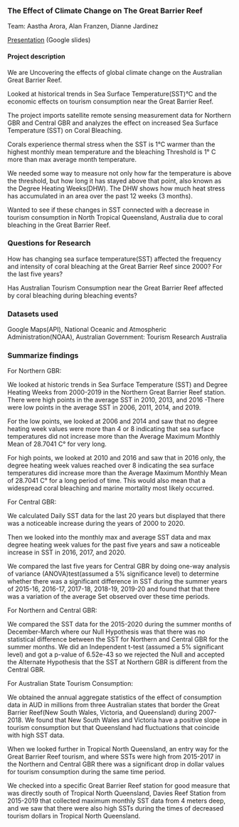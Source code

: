 ### The Effect of Climate Change on The Great Barrier Reef

Team: Aastha Arora, Alan Franzen, Dianne Jardinez

[Presentation](https://docs.google.com/presentation/d/12Ht8ZEcmuWUNDNb-ccjsUEraP6oKfDfq5JlL08IDAG4/edit?usp=sharing) (Google slides)


#### Project description
We are Uncovering the effects of global climate change on the Australian Great Barrier Reef.

Looked at historical trends in Sea Surface Temperature(SST)°C and the economic effects on tourism consumption near the Great Barrier Reef.  

The project imports satellite remote sensing measurement data for Northern GBR and Central GBR and analyzes the effect on increased Sea Surface Temperature (SST) on Coral Bleaching.

Corals experience thermal stress when the SST is 1°C warmer than the highest monthly mean temperature and the bleaching Threshold is 1° C more than max average month temperature.

We needed some way to measure not only how far the temperature is above the threshold, but how long it has stayed above that point, also known as the Degree Heating Weeks(DHW). The DHW shows how much heat stress has accumulated in an area over the past 12 weeks (3 months).

Wanted to see if these changes in SST connected with a decrease in tourism consumption in North Tropical Queensland, Australia due to coral bleaching in the Great Barrier Reef.

### Questions for Research
How has changing sea surface temperature(SST) affected the frequency and intensity of coral bleaching at the Great Barrier Reef since 2000? For the last five years?

Has Australian Tourism Consumption near the Great Barrier Reef affected by coral bleaching during bleaching events?


### Datasets used
Google Maps(API), National Oceanic and Atmospheric Administration(NOAA), Australian Government: Tourism Research Australia

### Summarize findings
For Northern GBR:

We looked at historic trends in Sea Surface Temperature (SST) and Degree Heating Weeks from 2000-2019 in the Northern Great Barrier Reef station. There were high points in the average SST in 2010, 2013, and 2016 -There were low points in the average SST in 2006, 2011, 2014, and 2019.


For the low points, we looked at 2006 and 2014 and saw that no degree heating week values were more than 4 or 8 indicating that sea surface temperatures did not increase more than the Average Maximum Monthly Mean of 28.7041 C° for very long.


For high points, we looked at 2010 and 2016 and saw that in 2016 only, the degree heating week values reached over 8 indicating the sea surface temperatures did increase more than the Average Maximum Monthly Mean of 28.7041 C° for a long period of time. This would also mean that a widespread coral bleaching and marine mortality most likely occurred.



For Central GBR:

We calculated Daily SST data for the last 20 years but displayed that there was a noticeable increase during the years of 2000 to 2020.

Then we looked into the monthly max and average SST data and max degree heating week values for the past five years and saw a noticeable increase in SST in 2016, 2017, and 2020. 

We compared the last five years for Central GBR by doing one-way analysis of variance (ANOVA)test(assumed a 5% significance level) to determine whether there was a significant difference in SST during the summer years of 2015-16, 2016-17, 2017-18, 2018-19, 2019-20 and found that that there was a variation of the average Set observed over these time periods.


For Northern and Central GBR:

We compared the SST data for the 2015-2020 during the summer months of December-March where our Null Hypothesis was that there was no statistical difference between the SST for Northern and Central GBR for the summer months. We did an Independent t-test (assumed a 5% significant level) and got a p-value of 6.52e-43 so we rejected the Null and accepted the Alternate Hypothesis that the SST at Northern GBR is different from the Central GBR.

For Australian State Tourism Consumption:

We obtained the annual aggregate statistics of the effect of consumption data in AUD in millions from three Australian states that border the Great Barrier Reef(New South Wales, Victoria, and Queensland) during 2007-2018. We found that New South Wales and Victoria have a positive slope in tourism consumption but that Queensland had fluctuations that coincide with high SST data.

When we looked further in Tropical North Queensland, an entry way for the Great Barrier Reef tourism, and where SSTs were high from 2015-2017 in the Northern and Central GBR there was a significant drop in dollar values for tourism consumption during the same time period.

We checked into a specific Great Barrier Reef station for good measure that was directly south of Tropical North Queensland, Davies Reef Station from 2015-2019 that collected maximum monthly SST data from 4 meters deep, and we saw that there were also high SSTs during the times of decreased tourism dollars in Tropical North Queensland.



